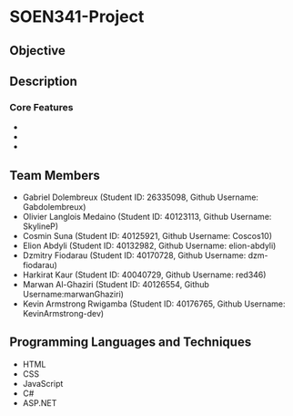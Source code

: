 # SOEN341-Project

## Objective

## Description

### Core Features
*
*
*

## Team Members
* Gabriel Dolembreux                     (Student ID: 26335098, Github Username: Gabdolembreux)
* Olivier Langlois Medaino               (Student ID: 40123113, Github Username: SkylineP)
* Cosmin Suna                            (Student ID: 40125921, Github Username: Coscos10)
* Elion Abdyli                           (Student ID: 40132982, Github Username: elion-abdyli)
* Dzmitry Fiodarau                       (Student ID: 40170728, Github Username: dzm-fiodarau)
* Harkirat Kaur                          (Student ID: 40040729, Github Username: red346)
* Marwan Al-Ghaziri                      (Student ID: 40126554, Github Username:marwanGhaziri)
* Kevin Armstrong Rwigamba               (Student ID: 40176765, Github Username: KevinArmstrong-dev)


## Programming Languages and Techniques
* HTML
* CSS
* JavaScript
* C#
* ASP.NET
